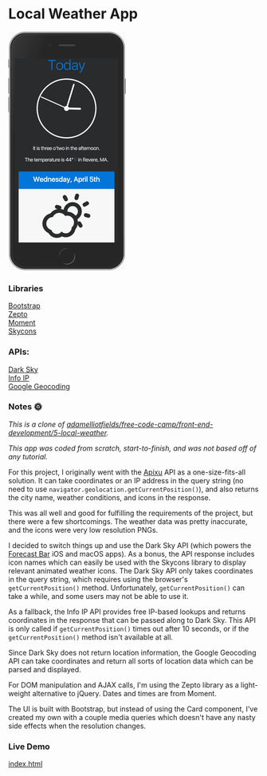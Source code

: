 # Local Weather App

![Local Weather](local-weather.png)

### Libraries
[Bootstrap](https://v4-alpha.getbootstrap.com/)  
[Zepto](http://zeptojs.com/)  
[Moment](https://momentjs.com/)  
[Skycons](http://darkskyapp.github.io/skycons/)

### APIs:
[Dark Sky](https://darksky.net/dev/)  
[Info IP](https://infoip.io/)  
[Google Geocoding](https://developers.google.com/maps/documentation/geocoding/start)

### Notes :sun_with_face:

*This is a clone of [adamelliotfields/free-code-camp/front-end-development/5-local-weather](https://github.com/adamelliotfields/free-code-camp/tree/master/front-end-development/5-local-weather).*

*This app was coded from scratch, start-to-finish, and was not based off of any tutorial.*

For this project, I originally went with the [Apixu](https://www.apixu.com/) API as a one-size-fits-all solution. It can take coordinates or an IP address in the query string (no need to use `navigator.geolocation.getCurrentPosition()`), and also returns the city name, weather conditions, and icons in the response.

This was all well and good for fulfilling the requirements of the project, but there were a few shortcomings. The weather data was pretty inaccurate, and the icons were very low resolution PNGs.

I decided to switch things up and use the Dark Sky API (which powers the [Forecast Bar](http://forecastbar.com/) iOS and macOS apps). As a bonus, the API response includes icon names which can easily be used with the Skycons library to display relevant animated weather icons. The Dark Sky API only takes coordinates in the query string, which requires using the browser's `getCurrentPosition()` method. Unfortunately, `getCurrentPosition()` can take a while, and some users may not be able to use it.

As a fallback, the Info IP API provides free IP-based lookups and returns coordinates in the response that can be passed along to Dark Sky. This API is only called if `getCurrentPosition()` times out after 10 seconds, or if the `getCurrentPosition()` method isn't available at all.

Since Dark Sky does not return location information, the Google Geocoding API can take coordinates and return all sorts of location data which can be parsed and displayed.

For DOM manipulation and AJAX calls, I'm using the Zepto library as a light-weight alternative to jQuery. Dates and times are from Moment.

The UI is built with Bootstrap, but instead of using the Card component, I've created my own with a couple media queries which doesn't have any nasty side effects when the resolution changes.


### Live Demo

[index.html](https://adamelliotfields.github.io/local-weather-app/index.html)
